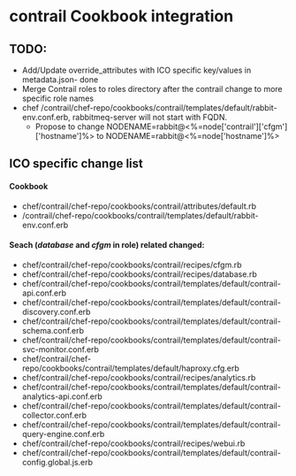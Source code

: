 contrail Cookbook integration
=====================


TODO:
------------
* Add/Update override_attributes with ICO specific key/values in metadata.json- done
* Merge Contrail roles to roles directory after the contrail change to more specific role names
* chef /contrail/chef-repo/cookbooks/contrail/templates/default/rabbit-env.conf.erb, rabbitmeq-server will not start with FQDN.
	* Propose to change NODENAME=rabbit@<%=node['contrail']['cfgm']['hostname']%> to NODENAME=rabbit@<%=node['hostname']%>

ICO specific change list
----------
#### Cookbook
* chef/contrail/chef-repo/cookbooks/contrail/attributes/default.rb
* /contrail/chef-repo/cookbooks/contrail/templates/default/rabbit-env.conf.erb


#### Seach (*database* and *cfgm* in role) related changed:
* chef/contrail/chef-repo/cookbooks/contrail/recipes/cfgm.rb
* chef/contrail/chef-repo/cookbooks/contrail/recipes/database.rb
* chef/contrail/chef-repo/cookbooks/contrail/templates/default/contrail-api.conf.erb
* chef/contrail/chef-repo/cookbooks/contrail/templates/default/contrail-discovery.conf.erb
* chef/contrail/chef-repo/cookbooks/contrail/templates/default/contrail-schema.conf.erb
* chef/contrail/chef-repo/cookbooks/contrail/templates/default/contrail-svc-monitor.conf.erb
* chef/contrail/chef-repo/cookbooks/contrail/templates/default/haproxy.cfg.erb
* chef/contrail/chef-repo/cookbooks/contrail/recipes/analytics.rb
* chef/contrail/chef-repo/cookbooks/contrail/templates/default/contrail-analytics-api.conf.erb
* chef/contrail/chef-repo/cookbooks/contrail/templates/default/contrail-collector.conf.erb
* chef/contrail/chef-repo/cookbooks/contrail/templates/default/contrail-query-engine.conf.erb
* chef/contrail/chef-repo/cookbooks/contrail/recipes/webui.rb
* chef/contrail/chef-repo/cookbooks/contrail/templates/default/contrail-config.global.js.erb